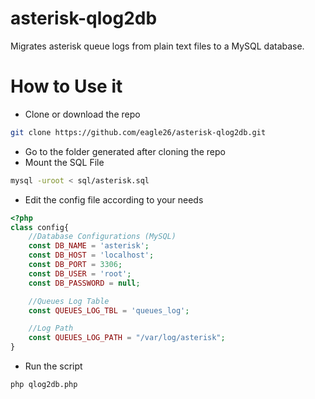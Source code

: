 # asterisk-qlog2db
Migrates asterisk queue logs from plain text files to a MySQL database.

# How to Use it

- Clone or download the repo
```bash
git clone https://github.com/eagle26/asterisk-qlog2db.git
```

- Go to the folder generated after cloning the repo
- Mount the SQL File
```bash
mysql -uroot < sql/asterisk.sql
```
- Edit the config file according to your needs
```php
<?php
class config{
	//Database Configurations (MySQL)
	const DB_NAME = 'asterisk';
	const DB_HOST = 'localhost';
	const DB_PORT = 3306;
	const DB_USER = 'root';
	const DB_PASSWORD = null;

	//Queues Log Table
	const QUEUES_LOG_TBL = 'queues_log';

	//Log Path
	const QUEUES_LOG_PATH = "/var/log/asterisk";
}
```
- Run the script
```bash
php qlog2db.php
```